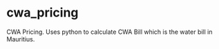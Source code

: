 # cwa_pricing
CWA Pricing.
Uses python to calculate CWA Bill which is the water bill in Mauritius.

